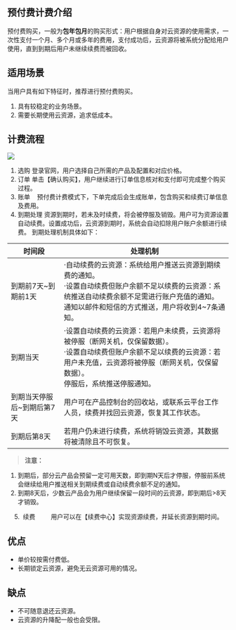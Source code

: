 ## 预付费计费介绍
预付费购买，一般为**包年包月**的购买形式：用户根据自身对云资源的使用需求，一次性支付一个月、多个月或多年的费用，支付成功后，云资源将被系统分配给用户使用，直到到期后用户未继续续费而被回收。
## 适用场景
当用户具有如下特征时，推荐进行预付费购买。
1. 具有较稳定的业务场景。
2. 需要长期使用云资源，追求低成本。

## 计费流程
![](http://i.imgur.com/EvKyaSu.png)

1. 选购
    登录官网，用户选择自己所需的产品及配置和对应价格。
2. 订单
    单击【确认购买】，用户继续进行订单信息核对和支付即可完成整个购买过程。
3. 账单
    预付费计费模式下，下单完成后会生成账单，包含购买和续费订单信息及费用。
4. 到期处理
    资源到期时，若未及时续费，将会被停服及销毁。用户可为资源设置自动续费。设置成功后，云资源到期时，系统会自动扣除用户账户余额进行续费。
    到期处理机制具体如下：

|时间段 | 处理机制 |
|---------|---------|
 | 到期前7天~到期前1天 |·自动续费的云资源：系统给用户推送云资源到期续费的通知。<br>·设置自动续费但账户余额不足以续费的云资源：系统推送自动续费余额不足需进行账户充值的通知。<br>通知以邮件和短信的方式推送，用户将收到4~7条通知。 | 
| 到期当天 | ·设置自动续费的云资源：若用户未续费，云资源将被停服（断网关机，仅保留数据）。<br> ·设置自动续费但账户余额不足以续费的云资源：若用户未充值，云资源将被停服（断网关机，仅保留数据）。<br>停服后，系统推送停服通知。 | 
| 到期当天停服后~到期后第7天 | 用户可在产品控制台的回收站，或联系云平台工作人员，续费并找回云资源，恢复其工作状态。| 
| 到期后第8天| 若用户仍未进行续费，系统将销毁云资源，其数据将被清除且不可恢复。 | 
>  **注意：**
 1. 到期后，部分云产品会预留一定可用天数，即到期N天后才停服，停服前系统会继续给用户推送相关到期续费或自动续费余额不足的通知。
 2. 到期8天后，少数云产品会为用户继续保留一段时间的云资源，即到期后>8天才销毁。
       
			 
&nbsp; &nbsp; 5\. &nbsp;续费
 &nbsp; &nbsp;&nbsp;&nbsp;&nbsp;&nbsp;&nbsp;用户可以在【续费中心】实现资源续费，并延长资源到期时间。
## 优点
* 单价较按需付费低。
* 长期锁定云资源，避免无云资源可用的情况。

## 缺点
* 不可随意退还云资源。
* 云资源的升降配一般也会受限。
